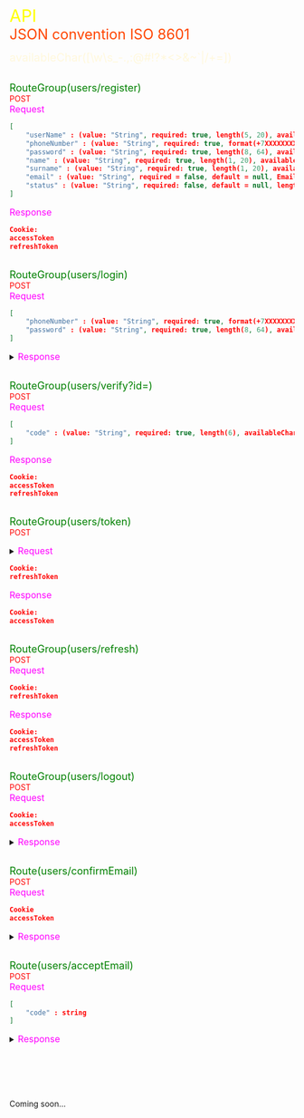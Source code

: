<!-- open in IDE -->


<span style="font-size: 30px !important; color: yellow"> API </span>
<br><span style="font-size: 25px !important; color: OrangeRed"> JSON convention ISO 8601 </span></br>

<span style="font-size: 20px !important; color: Cornsilk"> availableChar([\w\s\_\-\.\,\:\@\#\!\?\*\<\>\&\~\`\|\/\+\=]) </span> 



<br><span style="font-size: 18px !important; color: green"> RouteGroup(users/register) </span></br>
<span style="color: red"> POST </span>
<br><span style="color: Fuchsia; font-size: 16px"> Request </span></br>

```json
[
    "userName" : (value: "String", required: true, length(5, 20), availableChar),
    "phoneNumber" : (value: "String", required: true, format(+7XXXXXXXXXX)),
    "password" : (value: "String", required: true, length(8, 64), availableChar)
    "name" : (value: "String", required: true, length(1, 20), availableChar),
    "surname" : (value: "String", required: true, length(1, 20), availableChar),
    "email" : (value: "String", required = false, default = null, EmailValid),
    "status" : (value: "String", required: false, default = null, length(1, 120), availableChar)
]
```
<span style="color: Fuchsia; font-size: 16px"> Response </span>

```json
Cookie:
accessToken
refreshToken
```

<br><span style="font-size: 18px !important; color: green"> RouteGroup(users/login) </span></br>
<span style="color: red"> POST </span>
<br><span style="color: Fuchsia; font-size: 16px"> Request </span></br>

```json
[
    "phoneNumber" : (value: "String", required: true, format(+7XXXXXXXXXX)),
    "password" : (value: "String", required: true, length(8, 64), availableChar)
]
```
<details>
  <summary><span style="color: Fuchsia; font-size: 16px"> Response </span></summary>
  <span style="color: Fuchsia"> redirect:/users/verify?id= <span> 
</details>


<br><span style="font-size: 18px !important; color: green"> RouteGroup(users/verify?id=)  </span></br>
<span style="color: red"> POST </span>
<br><span style="color: Fuchsia; font-size: 16px"> Request </span></br>

```json
[
    "code" : (value: "String", required: true, length(6), availableChar)
]
```
<span style="color: Fuchsia; font-size: 16px"> Response </span>

```json
Cookie:
accessToken
refreshToken
```


<br><span style="font-size: 18px !important; color: green"> RouteGroup(users/token) </span></br>
<span style="color: red"> POST </span>
<details>
  <summary><span style="color: Fuchsia; font-size: 16px"> Request </span></summary>
  <span style="color: Fuchsia"> Данный Route нужен для получения access токена <span> 
</details>

```json
Cookie:
refreshToken
```
<span style="color: Fuchsia; font-size: 16px"> Response </span>
```json
Cookie:
accessToken
```







<br><span style="font-size: 18px !important; color: green"> RouteGroup(users/refresh) </span></br>
<span style="color: red"> POST </span>
<br><span style="color: Fuchsia; font-size: 16px"> Request </span></br>

```json
Cookie:
refreshToken
```
<span style="color: Fuchsia; font-size: 16px"> Response </span>
```json
Cookie:
accessToken
refreshToken
```


<br><span style="font-size: 18px !important; color: green"> RouteGroup(users/logout) </span></br>
<span style="color: red"> POST </span>
<br><span style="color: Fuchsia; font-size: 16px"> Request </span></br>

```json
Cookie:
accessToken
```

<details>
  <summary><span style="color: Fuchsia; font-size: 16px"> Response </span></summary>
  <span style="color: Fuchsia"> StatusCode <span> 
</details>


<br><span style="font-size: 18px !important; color: green"> Route(users/confirmEmail) </span></br>
<span style="color: red"> POST </span>
<br><span style="color: Fuchsia; font-size: 16px"> Request </span></br>

```json
Cookie
accessToken
```

<details>
  <summary><span style="color: Fuchsia; font-size: 16px"> Response </span></summary>
  <span style="color: Fuchsia"> StatusCode <span> 
</details>

<br><span style="font-size: 18px !important; color: green"> Route(users/acceptEmail) </span></br>
<span style="color: red"> POST </span>
<br><span style="color: Fuchsia; font-size: 16px"> Request </span></br>

```json
[
    "code" : string
]
```

<details>
  <summary><span style="color: Fuchsia; font-size: 16px"> Response </span></summary>
  <span style="color: Fuchsia"> redirect:/main <span> 
</details>

<br></br>
<br></br>





Coming soon...